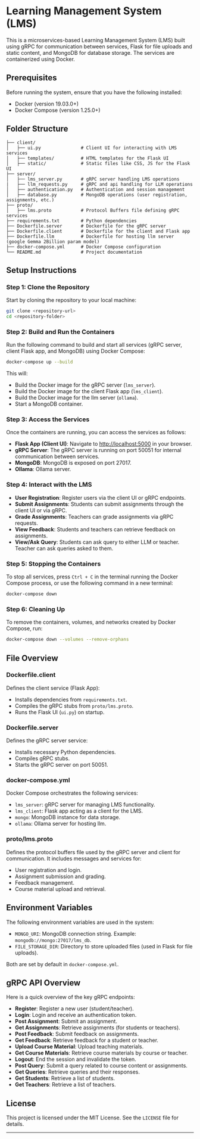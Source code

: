 # Learning Management System (LMS)

This is a microservices-based Learning Management System (LMS) built using gRPC for communication between services, Flask for file uploads and static content, and MongoDB for database storage. The services are containerized using Docker.

## Prerequisites

Before running the system, ensure that you have the following installed:

- Docker (version 19.03.0+)
- Docker Compose (version 1.25.0+)

## Folder Structure

```
├── client/
│   ├── ui.py               # Client UI for interacting with LMS services
│   ├── templates/          # HTML templates for the Flask UI
│   ├── static/             # Static files like CSS, JS for the Flask UI
├── server/
│   ├── lms_server.py       # gRPC server handling LMS operations
|   ├── llm_requests.py     # gRPC and api handling for LLM operations
│   ├── authentication.py   # Authentication and session management
│   ├── database.py         # MongoDB operations (user registration, assignments, etc.)
├── proto/
│   ├── lms.proto           # Protocol Buffers file defining gRPC services
├── requirements.txt        # Python dependencies
├── Dockerfile.server       # Dockerfile for the gRPC server
├── Dockerfile.client       # Dockerfile for the client and Flask app
├── Dockerfile.llm          # Dockerfile for hosting llm server (google Gemma 2Billion param model)
├── docker-compose.yml      # Docker Compose configuration
└── README.md               # Project documentation
```

## Setup Instructions

### Step 1: Clone the Repository

Start by cloning the repository to your local machine:

```bash
git clone <repository-url>
cd <repository-folder>
```

### Step 2: Build and Run the Containers

Run the following command to build and start all services (gRPC server, client Flask app, and MongoDB) using Docker Compose:

```bash
docker-compose up --build
```

This will:

- Build the Docker image for the gRPC server (`lms_server`).
- Build the Docker image for the client Flask app (`lms_client`).
- Build the Docker image for the llm server (`ollama`).
- Start a MongoDB container.

### Step 3: Access the Services

Once the containers are running, you can access the services as follows:

- **Flask App (Client UI)**: Navigate to [http://localhost:5000](http://localhost:5000) in your browser.
- **gRPC Server**: The gRPC server is running on port 50051 for internal communication between services.
- **MongoDB**: MongoDB is exposed on port 27017.
- **Ollama**: Ollama server.

### Step 4: Interact with the LMS

- **User Registration**: Register users via the client UI or gRPC endpoints.
- **Submit Assignments**: Students can submit assignments through the client UI or via gRPC.
- **Grade Assignments**: Teachers can grade assignments via gRPC requests.
- **View Feedback**: Students and teachers can retrieve feedback on assignments.
- **View/Ask Query**: Students can ask query to either LLM or teacher. Teacher can ask queries asked to them.

### Step 5: Stopping the Containers

To stop all services, press `Ctrl + C` in the terminal running the Docker Compose process, or use the following command in a new terminal:

```bash
docker-compose down
```

### Step 6: Cleaning Up

To remove the containers, volumes, and networks created by Docker Compose, run:

```bash
docker-compose down --volumes --remove-orphans
```

## File Overview

### Dockerfile.client

Defines the client service (Flask App):

- Installs dependencies from `requirements.txt`.
- Compiles the gRPC stubs from `proto/lms.proto`.
- Runs the Flask UI (`ui.py`) on startup.

### Dockerfile.server

Defines the gRPC server service:

- Installs necessary Python dependencies.
- Compiles gRPC stubs.
- Starts the gRPC server on port 50051.

### docker-compose.yml

Docker Compose orchestrates the following services:

- `lms_server`: gRPC server for managing LMS functionality.
- `lms_client`: Flask app acting as a client for the LMS.
- `mongo`: MongoDB instance for data storage.
- `ollama`: Ollama server for hosting llm.

### proto/lms.proto

Defines the protocol buffers file used by the gRPC server and client for communication. It includes messages and services for:

- User registration and login.
- Assignment submission and grading.
- Feedback management.
- Course material upload and retrieval.

## Environment Variables

The following environment variables are used in the system:

- `MONGO_URI`: MongoDB connection string. Example: `mongodb://mongo:27017/lms_db`.
- `FILE_STORAGE_DIR`: Directory to store uploaded files (used in Flask for file uploads).

Both are set by default in `docker-compose.yml`.

## gRPC API Overview

Here is a quick overview of the key gRPC endpoints:

- **Register**: Register a new user (student/teacher).
- **Login**: Login and receive an authentication token.
- **Post Assignment**: Submit an assignment.
- **Get Assignments**: Retrieve assignments (for students or teachers).
- **Post Feedback**: Submit feedback on assignments.
- **Get Feedback**: Retrieve feedback for a student or teacher.
- **Upload Course Material**: Upload teaching materials.
- **Get Course Materials**: Retrieve course materials by course or teacher.
- **Logout**: End the session and invalidate the token.
- **Post Query**: Submit a query related to course content or assignments.
- **Get Queries**: Retrieve queries and their responses.
- **Get Students**: Retrieve a list of students.
- **Get Teachers**: Retrieve a list of teachers.

## License

This project is licensed under the MIT License. See the `LICENSE` file for details.

---